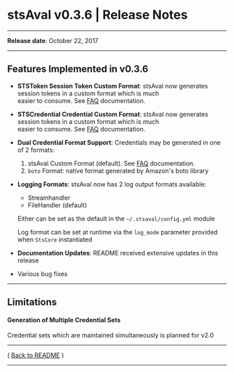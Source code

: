 # stsAval v0.3.6 | Release Notes

* * *
**Release date**:  October 22, 2017
* * *

## Features Implemented in v0.3.6

* **STSToken Session Token Custom Format**: stsAval now generates session tokens in a custom format which is much  
easier to consume.  See [FAQ](../FAQ.md) documentation.

* **STSCredential Credential Custom Format**: stsAval now generates session tokens in a custom format which is much  
easier to consume.  See [FAQ](../FAQ.md) documentation.

* **Dual Credential Format Support**:   Credentials may be generated in one of 2 formats:

    1. stsAval Custom Format (default).  See [FAQ](../FAQ.md) documentation.
    2. `boto` Format:  native format generated by Amazon's boto library  

* **Logging Formats**:  stsAval now has 2 log output formats available:

    * Streamhandler
    * FileHandler (default)

    Either can be set as the default in the `~/.stsaval/config.yml` module

    Log format can be set at runtime via the `log_mode` parameter provided when `StsCore` instantiated

* **Documentation Updates**:  README received extensive updates in this release

* Various bug fixes

* * *

## Limitations

#### Generation of Multiple Credential Sets

Credential sets which are maintained simultaneously is planned for v2.0


* * *

( [Back to README](../README.md) )


* * *
